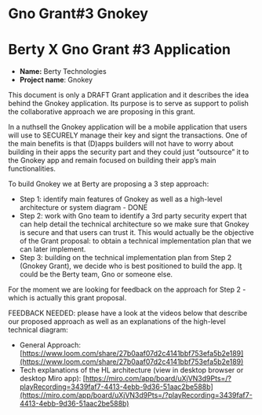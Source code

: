 # Gno Grant#3 Gnokey

# Berty X Gno Grant #3 Application

- **Name:** Berty Technologies
- **Project name**: Gnokey

This document is only a DRAFT Grant application and it describes the idea behind the Gnokey application. Its purpose is to serve as support to polish the collaborative approach we are proposing in this grant. 

In a nuthsell the Gnokey application will be a mobile application that users will use to SECURELY manage their key and signt the transactions. One of the main benefits is that (D)apps builders will not have to worry about building in their apps the security part and they could just “outsource” it to the Gnokey app and remain focused on building their app’s main functionalities.

To build Gnokey we at Berty are proposing a 3 step approach: 

- Step 1: identify main features of Gnokey as well as a high-level architecture or system diagram - DONE
- Step 2: work with Gno team to identify a 3rd party security expert that can help detail the technical architecture so we make sure that Gnokey is secure and that users can trust it. This would actually be the objective of the Grant proposal: to obtain a technical implementation plan that we can later implement.
- Step 3: building on the technical implementation plan from Step 2 (Gnokey Grant), we decide who is best positioned to build the app. I[t](http://app.It) could be the Berty team, Gno or someone else.

For the moment we are looking for feedback on the approach for Step 2 - which is actually this grant proposal.

FEEDBACK NEEDED: please have a look at the videos below that describe our proposed approach as well as an explanations of the high-level technical diagram:

- General Approach: [https://www.loom.com/share/27b0aaf07d2c4141bbf753efa5b2e189](https://www.loom.com/share/27b0aaf07d2c4141bbf753efa5b2e189)
- Tech explanations of the HL architecture (view in desktop browser or desktop Miro app): [https://miro.com/app/board/uXjVN3d9Pts=/?playRecording=3439faf7-4413-4ebb-9d36-51aac2be588b](https://miro.com/app/board/uXjVN3d9Pts=/?playRecording=3439faf7-4413-4ebb-9d36-51aac2be588b)


